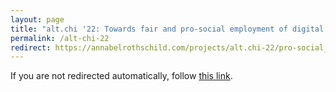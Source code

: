 ```yaml
---
layout: page
title: "alt.chi '22: Towards fair and pro-social employment of digital pieceworkers for sourcing machine learning training data"
permalink: /alt-chi-22
redirect: https://annabelrothschild.com/projects/alt.chi-22/pro-social_crowd_collaborator_recruitment_guidelines
---
```


 <html>
 <head>
     <meta charset="utf-8"/>
     <meta http-equiv="refresh" content="1;url={{ page.redirect }}"/>
     <link rel="canonical" href="{{ page.redirect }}"/>
     <script type="text/javascript">
             window.location.href = "{{ page.redirect }}"
     </script>
     <title>Page Redirection</title>
 </head>
 <body>
 If you are not redirected automatically, follow <a href='{{ page.redirect }}'>this link</a>.
 </body>
 </html>